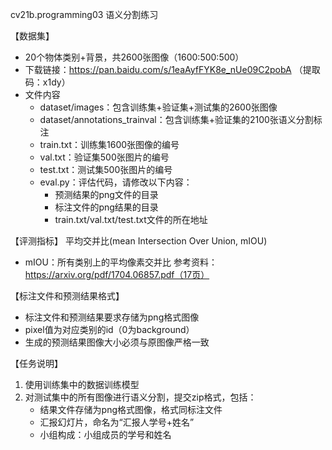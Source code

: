 cv21b.programming03 语义分割练习

【数据集】
- 20个物体类别+背景，共2600张图像（1600:500:500）
- 下载链接：https://pan.baidu.com/s/1eaAyfFYK8e_nUe09C2pobA （提取码：x1dy）
- 文件内容
  - dataset/images：包含训练集+验证集+测试集的2600张图像
  - dataset/annotations_trainval：包含训练集+验证集的2100张语义分割标注
  - train.txt：训练集1600张图像的编号
  - val.txt：验证集500张图片的编号
  - test.txt：测试集500张图片的编号
  - eval.py：评估代码，请修改以下内容：
	  - 预测结果的png文件的目录
	  - 标注文件的png结果的目录
	  - train.txt/val.txt/test.txt文件的所在地址

【评测指标】
平均交并比(mean Intersection Over Union, mIOU)
- mIOU：所有类别上的平均像素交并比
参考资料：https://arxiv.org/pdf/1704.06857.pdf（17页）

【标注文件和预测结果格式】
- 标注文件和预测结果要求存储为png格式图像
- pixel值为对应类别的id（0为background）
- 生成的预测结果图像大小必须与原图像严格一致

【任务说明】
1. 使用训练集中的数据训练模型
2. 对测试集中的所有图像进行语义分割，提交zip格式，包括：
   - 结果文件存储为png格式图像，格式同标注文件
   - 汇报幻灯片，命名为“汇报人学号+姓名”
   - 小组构成：小组成员的学号和姓名

